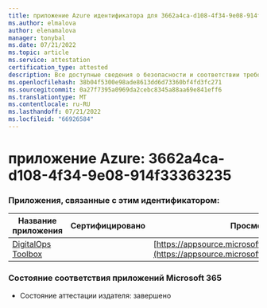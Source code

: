 ```yaml
---
title: приложение Azure идентификатора для 3662a4ca-d108-4f34-9e08-914f33363235
ms.author: elmalova
author: elenamalova
manager: tonybal
ms.date: 07/21/2022
ms.topic: article
ms.service: attestation
certification_type: attested
description: Все доступные сведения о безопасности и соответствии требованиям для 3662a4ca-d108-4f34-9e08-914f33363235.
ms.openlocfilehash: 38b04f5300e98ade8613dd6d73360bf4fd3fc271
ms.sourcegitcommit: 0a27f7395a0969da2cebc8345a88aa69e841eff6
ms.translationtype: MT
ms.contentlocale: ru-RU
ms.lasthandoff: 07/21/2022
ms.locfileid: "66926584"
---
```

# <a name="azure-app-id-3662a4ca-d108-4f34-9e08-914f33363235"></a>приложение Azure: 3662a4ca-d108-4f34-9e08-914f33363235


### <a name="apps-associated-with-this-id"></a>Приложения, связанные с этим идентификатором:
| **Название приложения** | **Сертифицировано** | **Просмотр в AppSource** |
|--------------|---------------|-----------------------|
| [DigitalOps Toolbox](../forward/WA200003934.md) |  | [https://appsource.microsoft.com/product/office/WA200003934](https://appsource.microsoft.com/product/office/WA200003934) |

### <a name="microsoft-365-app-compliance-status"></a>Состояние соответствия приложений Microsoft 365
- Состояние аттестации издателя: завершено
